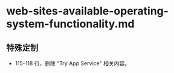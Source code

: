 # web-sites-available-operating-system-functionality.md

## 特殊定制

* 115-118 行，删除 "Try App Service" 相关内容。